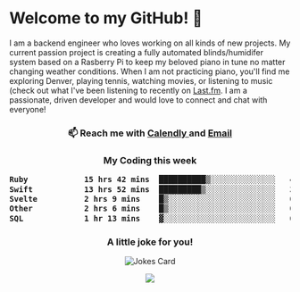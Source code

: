 <h1> Welcome to my GitHub! 👋 </h1>


  I am a backend engineer who loves working on all kinds of new projects. My current passion project is creating a fully automated blinds/humidifer system based on a Rasberry Pi to keep my beloved piano in tune no matter changing weather conditions. When I am not practicing piano, you'll find me exploring Denver, playing tennis, watching movies, or listening to music (check out what I've been listening to recently on [Last.fm](https://www.last.fm/user/mballa000). I am a passionate, driven developer and would love to connect and chat with everyone!

<h3 align = "center"> 📫 Reach me with <a href = "https://calendly.com/msbrandt00/30min"> Calendly </a> and <a href="mailto:msbrandt00@gmail.com">Email</a> 
 </h3>


 
<div align = "center"
[![Anurag's GitHub stats](https://github-readme-stats.vercel.app/api?username=mbrandt00)](https://github.com/anuraghazra/github-readme-stats)
          </div>
<h3 align="center">
  My Coding this week
<!--START_SECTION:waka-->

```txt
Ruby            15 hrs 42 mins  ██████████▒░░░░░░░░░░░░░░   41.59 %
Swift           13 hrs 52 mins  █████████▒░░░░░░░░░░░░░░░   36.73 %
Svelte          2 hrs 9 mins    █▒░░░░░░░░░░░░░░░░░░░░░░░   05.71 %
Other           2 hrs 6 mins    █▒░░░░░░░░░░░░░░░░░░░░░░░   05.60 %
SQL             1 hr 13 mins    ▓░░░░░░░░░░░░░░░░░░░░░░░░   03.26 %
```

<!--END_SECTION:waka-->

### A little joke for you!

![Jokes Card](https://readme-jokes.vercel.app/api?hideBorder)

<a href="https://www.linkedin.com/in/mbrandt00/"><img src="https://img.shields.io/badge/linkedin-%230077B5.svg?&style=for-the-badge&logo=linkedin&logoColor=white" /></a>
